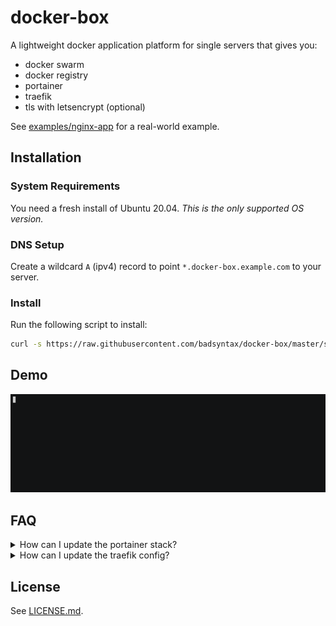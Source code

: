 # docker-box

A lightweight docker application platform for single servers that gives you:

- docker swarm
- docker registry
- portainer
- traefik
- tls with letsencrypt (optional)

See [examples/nginx-app](./examples/nginx-app) for a real-world example.

## Installation

### System Requirements

You need a fresh install of Ubuntu 20.04. _This is the only supported OS version._

### DNS Setup

Create a wildcard `A` (ipv4) record to point `*.docker-box.example.com` to your server.

### Install

Run the following script to install:

```bash
curl -s https://raw.githubusercontent.com/badsyntax/docker-box/master/setup.sh | sudo -E bash
```

## Demo

![asciicast](./img/screencast.gif)

## FAQ

<details><summary>How can I update the portainer stack?</summary>
  
Edit `/root/docker-box/conf/portainer-stack.yml` and update the stack with `docker stack deploy -c "/root/docker-box/conf/portainer-stack.yml" portainer` (or re-run the intallation script).
  
</details>

<details><summary>How can I update the traefik config?</summary>

By default `traefik` config is set in the stack file as cli flags, but `/etc/traefik` is also mounted as a volume, so you have 2 options:

1. Update the cli flags in the `traefik` stack file, or
2. Create a config file at location `/var/lib/docker/volumes/traefik_etc/_data/traefik.yml`

</details>

## License

See [LICENSE.md](./LICENSE.md).
